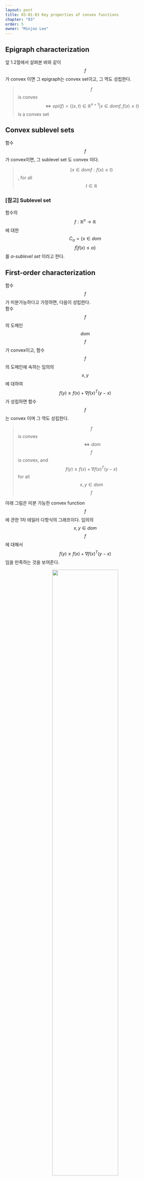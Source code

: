 ```yaml
---
layout: post
title: 03-01-03 Key properties of convex functions
chapter: "03"
order: 5
owner: "Minjoo Lee"
---
```

## Epigraph characterization
앞 1.2절에서 살펴본 바와 같이 $$f$$가 convex 이면 그 epigraph는 convex set이고, 그 역도 성립한다.

> $$f$$ is convex $$\Leftrightarrow epi(f) = \{(x,t) \in \mathbb{R}^{n+1} \vert x \in dom f, f(x) ≤ t \}$$ is a convex set


## Convex sublevel sets
함수 $$f$$가 convex이면, 그 sublevel set 도 convex 이다.

> $$\{x \in dom f: f(x) \leq t\}$$, for all $$t \in \mathbb{R}$$

### [참고] Sublevel set
함수의 $$f:\mathbb{R}^n → \mathbb{R}$$에 대한 $$C_α = \{x ∈ dom $$ $$f | f(x) ≤ α\}$$를 *α-sublevel set* 이라고 한다.<br>


## First-order characterization
함수 $$f$$가 미분가능하다고 가정하면, 다음이 성립한다.<br>
함수 $$f$$의 도메인 $$dom $$ $$f$$가 convex이고, 함수 $$f$$의 도메인에 속하는 임의의 $$x, y$$ 에 대하여 $$f(y) ≥ f(x) +∇f(x)^T(y−x)$$ 가 성립하면 함수 $$f$$는 convex 이며 그 역도 성립한다.

>$$f$$is convex $$\iff dom$$ $$f$$ is convex, and $$f(y) ≥ f(x) +∇f(x)^T(y−x)$$ for all $$x,y ∈ dom $$ $$f$$

아래 그림은 미분 가능한 convex function $$f$$에 관한 1차 테일러 다항식의 그래프이다.
임의의 $$x, y \in dom$$ $$f$$에 대해서 $$f(y) \geq f(x) + \nabla f(x)^T(y-x)$$ 임을 만족하는 것을 보여준다.

<figure class="image" style="align: center;">
<p align="center">
 <img src="https://wikidocs.net/images/page/17269/1st_order_condition.png" alt="" width="70%" height="70%">
 <figcaption style="text-align: center;">[Fig1] Convex Function [1]</figcaption>
</p>
</figure>


## Second-order characterization
함수 $$f$$가 두번 미분가능할 때 함수 $$f$$는 다음과 같은 성질을 가진다.

• 정의역이 convex 인 함수 $$f$$의 2차 미분이 0보다 크거나 같을 경우, 함수 $$f$$는 convex 이며, 그 역 또한 성립한다. <br>
> $$f$$ is convex $$\iff ∇^2f(x) \succeq 0$$ for all $$x ∈ dom f, dom f$$: convex <br>

• 함수 $$f$$의 2차 미분이 0보다 클 경우, 함수 $$f$$는 strictly convex 이다.<br>
> if $$∇^2f(x) \succ 0$$ for all $$x ∈ dom f$$, then $$f$$ is strictly convex

* 즉 기울기의 변화가 항상 양수가 됨을 의미한다.


## Jensen's inequality
함수 $$f$$가 convex 이고 $$n$$개의 양수 $$w_1, ..., w_n$$에 대하여 $$\sum_{i=1}^{n} w_i = 1$$ 이라 하자. 이 때 다음이 성립한다.

$$\sum_{i=1}^{n} w_i f(x_i) ≥ f \left ( \sum_{i=1}^{n} w_i x_i \right )$$<br><br>


함수 $$f$$가 convex 이면 다음 부등식을 만족한다.
>$$$$f(tx_1 + (1 − t)x_2) ≤ tf(x_1) + (1 − t)f(x_2) \text{, for } 0 ≤ t ≤ 1 $$$$

>*Extension*:<br>
>$$X$$ is a random variable supported on $$dom f$$, then $$f(E[X]) ≤E[f(X)]$$

<figure class="image" style="align: center;">
<p align="center">
 <img src="https://wikidocs.net/images/page/17497/jensen_inequality.png" alt="" width="70%" height="70%">
 <figcaption style="text-align: center;">[Fig2] Jensen's Inequality [2]</figcaption>
</p>
</figure>
